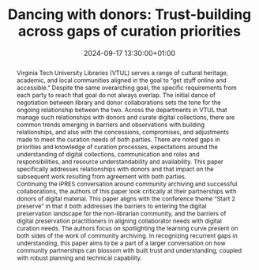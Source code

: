 ---
abstract: 'Virginia Tech University Libraries (VTUL) serves a range of cultural heritage,
  academic, and local communities aligned in the goal to “get stuff online and accessible.”
  Despite the same overarching goal, the specific requirements from each party to
  reach that goal do not always overlap. The initial dance of negotiation between
  library and donor collaborations sets the tone for the ongoing relationship between
  the two. Across the departments in VTUL that manage such relationships with donors
  and curate digital collections, there are common trends emerging in barriers and
  observations with building relationships, and also with the concessions, compromises,
  and adjustments made to meet the curation needs of both parties. There are noted
  gaps in priorities and knowledge of curation processes, expectations around the
  understanding of digital collections, communication and roles and responsibilities,
  and resource understandability and availability. This paper specifically addresses
  relationships with donors and that impact on the subsequent work resulting from
  agreement with both parties.


  Continuing the iPRES conversation around community archiving and successful collaborations,
  the authors of this paper look critically at their partnerships with donors of digital
  material. This paper aligns with the conference theme “Start 2 preserve” in that
  it both addresses the barriers to entering the digital preservation landscape for
  the non-librarian community, and the barriers of digital preservation practitioners
  in aligning collaborator needs with digital curation needs. The authors focus on
  spotlighting the learning curve present on both sides of the work of community archiving.
  In recognizing recurrent gaps in understanding, this paper aims to be a part of
  a larger conversation on how community partnerships can blossom with built trust
  and understanding, coupled with robust planning and technical capability.'
creators:
- Alan Munshower
- Alex Kinnaman
date: 2024-09-17 13:30:00+01:00
document_url: https://ipres2024.pubpub.org/pub/ra23jq2d/download/pdf
grand_parent: iPRES
institutions: []
keywords:
- approaches to preservation
- start 2 preserve
landing_page_url: https://ipres2024.pubpub.org/pub/ra23jq2d/
language: eng
layout: publication
license: Creative Commons Attribution 4.0 (CC-BY-4.0)
notes_url: https://docs.google.com/document/d/1mgTgU3cBnGhtUKp56WX6T09a6KFZdxdc2etEVKICP0o/edit#heading=h.aar4tupij1po
parent: iPRES 2024
publication_type: paper
size: null
slides_url: https://zenodo.org/records/13840343
source_name: iPRES
stream_url: https://www.archief.vlaanderen.be/archief/records/dossiers/5acb210228ce4315ae650812d056a482329eb83ed2dc42398a51505dc153be81/documents/da558afc086a4295b13f278b9880987410c0a5a02d2e45389a2e6e3f23ebcd44
title: 'Dancing with donors: Trust-building across gaps of curation priorities'
year: 2024
---